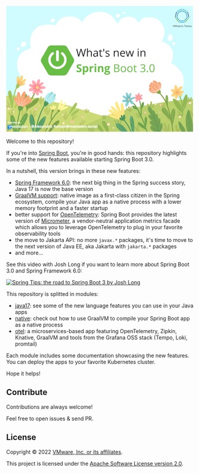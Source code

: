 ![Cover](cover.png)

Welcome to this repository!

If you're into [Spring Boot](https://spring.io/projects/spring-boot),
you're in good hands: this repository highlights some of the new features
available starting Spring Boot 3.0.

In a nutshell, this version brings in these new features:

- [Spring Framework 6.0](https://spring.io/blog/2022/11/16/spring-framework-6-0-goes-ga):
  the next big thing in the Spring success story, Java 17 is now the base version
- [GraalVM support](https://docs.spring.io/spring-boot/docs/3.0.0-RC2/reference/html/native-image.html):
  native image as a first-class citizen in the Spring ecosystem,
  compile your Java app as a native process with a lower memory footprint
  and a faster startup
- better support for [OpenTelemetry](https://opentelemetry.io/):
  Spring Boot provides the latest version of [Micrometer](https://micrometer.io/),
  a vendor-neutral application metrics facade which allows you to leverage
  OpenTelemetry to plug in your favorite observability tools
- the move to Jakarta API: no more `javax.*` packages, it's time to move to
  the next version of Java EE, aka Jakarta with `jakarta.*` packages
- and more...

See this video with Josh Long if you want to learn more about
Spring Boot 3.0 and Spring Framework 6.0:

[![Spring Tips: the road to Spring Boot 3 by Josh Long](https://img.youtube.com/vi/aUm5WZjh8RA/0.jpg)](https://www.youtube.com/watch?v=aUm5WZjh8RA)

This repository is splitted in modules:

- [java17](java17): see some of the new language features you can use in your Java apps
- [native](native): check out how to use GraalVM to compile your Spring Boot app
  as a native process
- [otel](otel): a microservices-based app featuring OpenTelemetry, Zipkin, Knative,
  GraalVM and tools from the Grafana OSS stack (Tempo, Loki, promtail)

Each module includes some documentation showcasing the new features.
You can deploy the apps to your favorite Kubernetes cluster.

Hope it helps!

## Contribute

Contributions are always welcome!

Feel free to open issues & send PR.

## License

Copyright &copy; 2022 [VMware, Inc. or its affiliates](https://vmware.com).

This project is licensed under the [Apache Software License version 2.0](https://www.apache.org/licenses/LICENSE-2.0).
